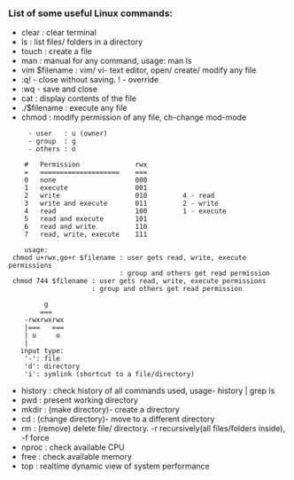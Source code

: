 ### List of some useful Linux commands:

- clear : clear terminal
- ls : list files/ folders in a directory
- touch : create a file
- man : manual for any command, usage: man ls
- vim $filename : vim/ vi- text editor, open/ create/ modify any file
- :q! - close without saving. ! - override
- :wq - save and close
- cat : display contents of the file
- ./$filename : execute any file
- chmod : modify permission of any file, ch-change mod-mode
```
     - user   : u (owner)
     - group  : g
     - others : o

    #   Permission              rwx
    =   ====================    ===
    0   none                    000
    1   execute                 001
    2   write                   010         4 - read
    3   write and execute       011         2 - write
    4   read                    100         1 - execute
    5   read and execute        101
    6   read and write          110
    7   read, write, execute    111
    
    usage:
 chmod u+rwx,go+r $filename : user gets read, write, execute permissions
                            : group and others get read permission
 chmod 744 $filename : user gets read, write, execute permissions
                     : group and others get read permission

         g
        ===
    -rwxrwxrwx
    |===   ===
    | u     o
    |
   input type:
    '-': file
    'd': directory
    'i': symlink (shortcut to a file/directory) 
```
- history : check history of all commands used, usage- history | grep ls
- pwd : present working directory
- mkdir : (make directory)- create a directory
- cd : (change directory)- move to a different directory
- rm : (remove) delete file/ directory. -r recursively(all files/folders inside), -f force
- nproc : check available CPU
- free : check available memory
- top : realtime dynamic view of system performance

